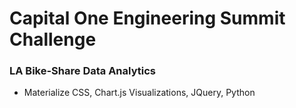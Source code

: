# Capital One Engineering Summit Challenge
### LA Bike-Share Data Analytics
* Materialize CSS, Chart.js Visualizations, JQuery, Python
